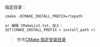 指定目录：
```
cmake -DCMAKE_INSTALL_PREFIX=/topath

or 编辑 CMakeList.txt，加入：
SET(CMAKE_INSTALL_PREFIX < install_path >)
```

> 参考[CMake 指定安装目录](https://blog.csdn.net/whatday/article/details/84104306)